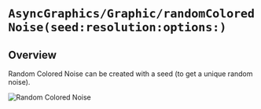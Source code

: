 # ``AsyncGraphics/Graphic/randomColoredNoise(seed:resolution:options:)``

## Overview

Random Colored Noise can be created with a seed (to get a unique random noise).

![Random Colored Noise](http://async.graphics/Images/Visuals/Noise-Random-Colored.png)

